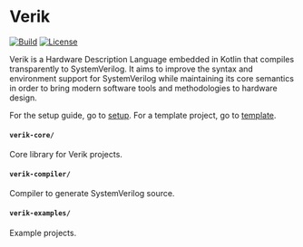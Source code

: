 # Verik
[![Build](https://github.com/frwang96/verik/actions/workflows/Build.yml/badge.svg)](https://github.com/frwang96/verik)
[![License](https://img.shields.io/badge/License-Apache%202.0-blue.svg)](https://opensource.org/licenses/Apache-2.0)

Verik is a Hardware Description Language embedded in Kotlin that compiles transparently to SystemVerilog. It aims to
improve the syntax and environment support for SystemVerilog while maintaining its core semantics in order to bring
modern software tools and methodologies to hardware design.

For the setup guide, go to [setup](https://verik.io/setup/index.html). For a template project, go to
[template](https://github.com/frwang96/verik-template).

#### `verik-core/`
Core library for Verik projects.

#### `verik-compiler/`
Compiler to generate SystemVerilog source.

#### `verik-examples/`
Example projects.
